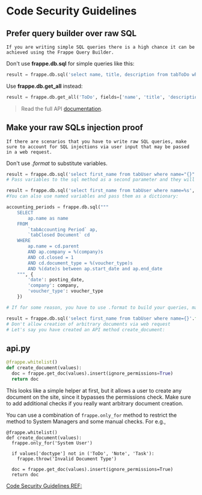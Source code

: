 # Code Security Guidelines

## Prefer query builder over raw SQL
    If you are writing simple SQL queries there is a high chance it can be achieved using the Frappe Query Builder.

Don't use **frappe.db.sql** for simple queries like this:

```python
result = frappe.db.sql('select name, title, description from tabToDo where owner = "john@example.com"')
```

Use **frappe.db.get_all** instead:

```python
result = frappe.db.get_all('ToDo', fields=['name', 'title', 'description'], filters={'owner': 'john@example.com'})
```

> Read the full API [documentation](https://frappeframework.com/docs/user/en/api/document).

## Make your raw SQLs injection proof

    If there are scenarios that you have to write raw SQL queries, make sure to account for SQL injections via user input that may be passed in a web request.

Don't use *.format* to substitute variables.

```python
result = frappe.db.sql('select first_name from tabUser where name="{}"'.format(user))
# Pass variables to the sql method as a second parameter and they will be automatically sanitized and quoted.

result = frappe.db.sql('select first_name from tabUser where name=%s', [user])
#You can also use named variables and pass them as a dictionary:

accounting_periods = frappe.db.sql("""
	SELECT
		ap.name as name
	FROM
		`tabAccounting Period` ap,
		`tabClosed Document` cd
	WHERE
		ap.name = cd.parent
		AND ap.company = %(company)s
		AND cd.closed = 1
		AND cd.document_type = %(voucher_type)s
		AND %(date)s between ap.start_date and ap.end_date
	""", {
		'date': posting_date,
		'company': company,
		'voucher_type': voucher_type
	})

# If for some reason, you have to use .format to build your queries, make sure to sanitize your variables using frappe.db.escape.

result = frappe.db.sql('select first_name from tabUser where name={}'.format(frappe.db.escape(user)))
# Don't allow creation of arbitrary documents via web request
# Let's say you have created an API method create_document:

```

## api.py

```python
@frappe.whitelist()
def create_document(values):
  doc = frappe.get_doc(values).insert(ignore_permissions=True)
  return doc
```

This looks like a simple helper at first, but it allows a user to create any document on the site, since it bypasses the permissions check. Make sure to add additional checks if you really want arbitrary document creation.

You can use a combination of `frappe.only_for` method to restrict the method to System Managers and some manual checks. For e.g.,

```pyhon
@frappe.whitelist()
def create_document(values):
  frappe.only_for('System User')
  
  if values['doctype'] not in ('ToDo', 'Note', 'Task'):
    frappe.throw('Invalid Document Type')

  doc = frappe.get_doc(values).insert(ignore_permissions=True)
  return doc
```

[Code Security Guidelines REF:](https://github.com/frappe/erpnext/wiki/Code-Security-Guidelines)